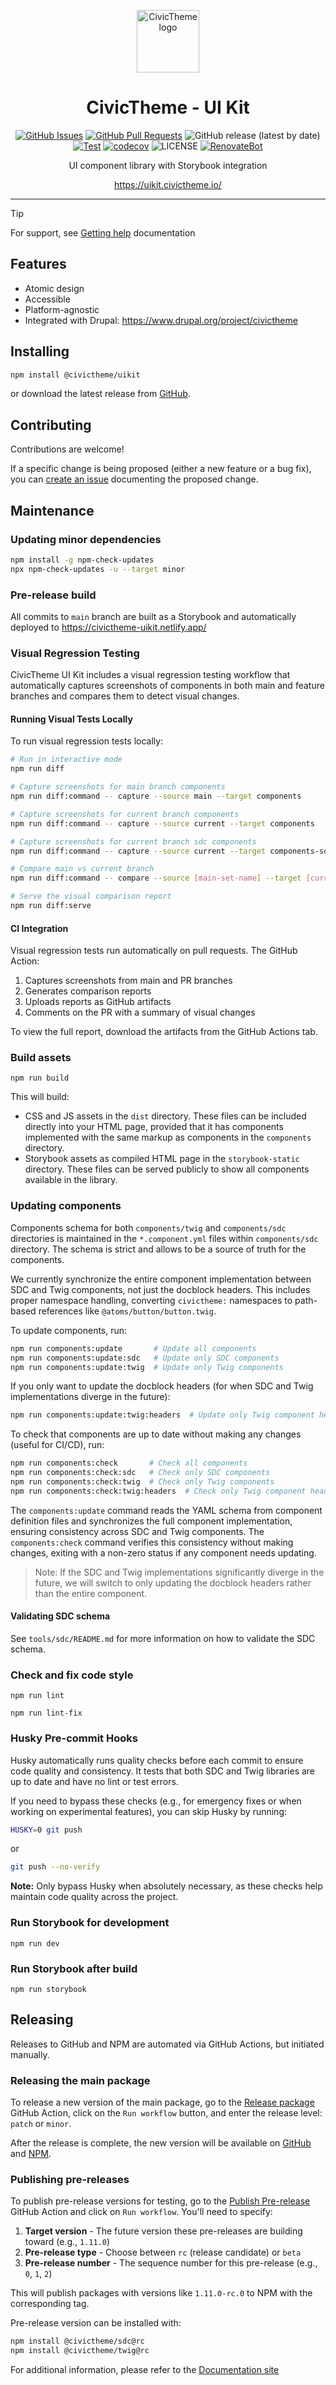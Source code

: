 <p align="center">
  <picture>
  <source media="(prefers-color-scheme: dark)" srcset="assets/logos/logo_secondary_dark_desktop.png">
  <img height=100px src="assets/logos/logo_secondary_light_desktop.png" alt="CivicTheme logo">
  </picture>
</p>

<h1 align="center">CivicTheme - UI Kit</h1>

<div align="center">

[![GitHub Issues](https://img.shields.io/github/issues/civictheme/uikit.svg)](https://github.com/civictheme/uikit/issues)
[![GitHub Pull Requests](https://img.shields.io/github/issues-pr/civictheme/uikit.svg)](https://github.com/civictheme/uikit/pulls)
![GitHub release (latest by date)](https://img.shields.io/github/v/release/civictheme/uikit)
[![Test](https://github.com/civictheme/uikit/actions/workflows/test.yml/badge.svg)](https://github.com/civictheme/uikit/actions/workflows/test.yml)
[![codecov](https://codecov.io/gh/civictheme/uikit/graph/badge.svg?token=NMJD1RDUVQ)](https://codecov.io/gh/civictheme/uikit)
![LICENSE](https://img.shields.io/github/license/civictheme/uikit)
[![RenovateBot](https://img.shields.io/badge/RenovateBot-enabled-brightgreen.svg?logo=renovatebot)](https://renovatebot.com)

</div>

<p align="center">UI component library with Storybook integration</p>
<p align="center"><a href="https://uikit.civictheme.io/">https://uikit.civictheme.io/</a></p>

----

> [!Tip]
> For support, see [Getting help](https://docs.civictheme.io/getting-help) documentation

## Features

- Atomic design
- Accessible
- Platform-agnostic
- Integrated with Drupal: https://www.drupal.org/project/civictheme

## Installing

```bash
npm install @civictheme/uikit
```

or download the latest release from [GitHub](https://github.com/civictheme/uikit/releases).

## Contributing

Contributions are welcome!

If a specific change is being proposed (either a new feature or a bug fix), you
can [create an issue](https://github.com/civictheme/uikit/issues/new) documenting the proposed
change.

## Maintenance

### Updating minor dependencies

```bash
npm install -g npm-check-updates
npx npm-check-updates -u --target minor
```

### Pre-release build

All commits to `main` branch are built as a Storybook and automatically deployed to https://civictheme-uikit.netlify.app/

### Visual Regression Testing

CivicTheme UI Kit includes a visual regression testing workflow that automatically captures screenshots of components in both main and feature branches and compares them to detect visual changes.

#### Running Visual Tests Locally

To run visual regression tests locally:

```bash
# Run in interactive mode
npm run diff

# Capture screenshots for main branch components
npm run diff:command -- capture --source main --target components

# Capture screenshots for current branch components
npm run diff:command -- capture --source current --target components

# Capture screenshots for current branch sdc components
npm run diff:command -- capture --source current --target components-sdc

# Compare main vs current branch
npm run diff:command -- compare --source [main-set-name] --target [current-set-name]

# Serve the visual comparison report
npm run diff:serve
```

#### CI Integration

Visual regression tests run automatically on pull requests. The GitHub Action:

1. Captures screenshots from main and PR branches
2. Generates comparison reports
3. Uploads reports as GitHub artifacts
4. Comments on the PR with a summary of visual changes

To view the full report, download the artifacts from the GitHub Actions tab.

### Build assets

    npm run build

This will build:

- CSS and JS assets in the `dist` directory. These files can be included
  directly into your HTML page, provided that it has components implemented with
  the same markup as components in the `components` directory.
- Storybook assets as compiled HTML page in the `storybook-static` directory.
  These files can be served publicly to show all components available in the
  library.

### Updating components

Components schema for both `components/twig` and `components/sdc` directories is
maintained in the `*.component.yml` files within `components/sdc` directory.
The schema is strict and allows to be a source of truth for the components.

We currently synchronize the entire component implementation between SDC and Twig components,
not just the docblock headers. This includes proper namespace handling, converting
`civictheme:` namespaces to path-based references like `@atoms/button/button.twig`.

To update components, run:

```bash
npm run components:update       # Update all components
npm run components:update:sdc   # Update only SDC components
npm run components:update:twig  # Update only Twig components
```

If you only want to update the docblock headers (for when SDC and Twig implementations diverge in the future):

```bash
npm run components:update:twig:headers  # Update only Twig component headers
```

To check that components are up to date without making any changes (useful for CI/CD), run:

```bash
npm run components:check       # Check all components
npm run components:check:sdc   # Check only SDC components
npm run components:check:twig  # Check only Twig components
npm run components:check:twig:headers  # Check only Twig component headers
```

The `components:update` command reads the YAML schema from component definition files and
synchronizes the full component implementation, ensuring consistency across SDC and Twig components.
The `components:check` command verifies this consistency without making changes, exiting with
a non-zero status if any component needs updating.

> Note: If the SDC and Twig implementations significantly diverge in the future, we will switch
> to only updating the docblock headers rather than the entire component.

#### Validating SDC schema

See `tools/sdc/README.md` for more information on how to validate the SDC schema.

### Check and fix code style

    npm run lint

    npm run lint-fix

### Husky Pre-commit Hooks

Husky automatically runs quality checks before each commit to ensure code quality and consistency. It tests that both SDC and Twig libraries are up to date and have no lint or test errors.

If you need to bypass these checks (e.g., for emergency fixes or when working on experimental features), you can skip Husky by running:

```bash
HUSKY=0 git push
```

or

```bash
git push --no-verify
```

**Note:** Only bypass Husky when absolutely necessary, as these checks help maintain code quality across the project.

### Run Storybook for development

    npm run dev

### Run Storybook after build

    npm run storybook

## Releasing

Releases to GitHub and NPM are automated via GitHub Actions, but initiated
manually.

### Releasing the main package

To release a new version of the main package, go to
the [Release package](https://github.com/civictheme/uikit/actions/workflows/release-manual.yml)
GitHub Action, click on the `Run workflow` button, and enter the release
level: `patch` or `minor`.

After the release is complete, the new version will be available on
[GitHub](https://github.com/civictheme/uikit/releases)
and [NPM](https://www.npmjs.com/package/@civictheme/uikit).

### Publishing pre-releases

To publish pre-release versions for testing, go to the
[Publish Pre-release](https://github.com/civictheme/uikit/actions/workflows/publish-prerelease.yml)
GitHub Action and click on `Run workflow`. You'll need to specify:

1. **Target version** - The future version these pre-releases are building toward (e.g., `1.11.0`)
2. **Pre-release type** - Choose between `rc` (release candidate) or `beta`
3. **Pre-release number** - The sequence number for this pre-release (e.g., `0`, `1`, `2`)

This will publish packages with versions like `1.11.0-rc.0` to NPM with the corresponding tag.

Pre-release version can be installed with:
```bash
npm install @civictheme/sdc@rc
npm install @civictheme/twig@rc
```

For additional information, please refer to
the [Documentation site](https://docs.civictheme.io/ui-kit)
